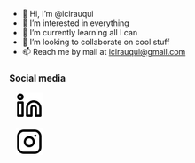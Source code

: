 - 👋 Hi, I’m @icirauqui
- 👀 I’m interested in everything
- 🌱 I’m currently learning all I can
- 💞️ I’m looking to collaborate on cool stuff
- 📫 Reach me by mail at icirauqui@gmail.com


### Social media

<!--- aaa --->

&nbsp;&nbsp;
[![website](./img/linkedin-light.svg)](https://linkedin.com/in/cirauquiv)
<!--- [![website](./img/linkedin-dark.svg)](https://linkedin.com/in/cirauquiv#gh-dark-mode-only) --->
&nbsp;&nbsp;
[![website](./img/instagram-light.svg)](https://instagram.com/icirauqui)
<!--- [![website](./img/instagram-dark.svg)](https://instagram.com/icirauqui#gh-dark-mode-only) --->





<!---
icirauqui/icirauqui is a ✨ special ✨ repository because its `README.md` (this file) appears on your GitHub profile.
You can click the Preview link to take a look at your changes.
--->

